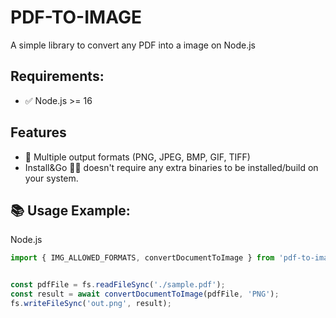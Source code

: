 # PDF-TO-IMAGE
A simple library to convert any PDF into a image on Node.js


## Requirements:

- ✅ Node.js >= 16

## Features

- 🔀 Multiple output formats (PNG, JPEG, BMP, GIF, TIFF)
- Install&Go 🚀🚀  doesn't require any extra binaries to be installed/build on your system.


## 📚 Usage Example:

Node.js

```javascript
import { IMG_ALLOWED_FORMATS, convertDocumentToImage } from 'pdf-to-image';


const pdfFile = fs.readFileSync('./sample.pdf');
const result = await convertDocumentToImage(pdfFile, 'PNG');
fs.writeFileSync('out.png', result);
```